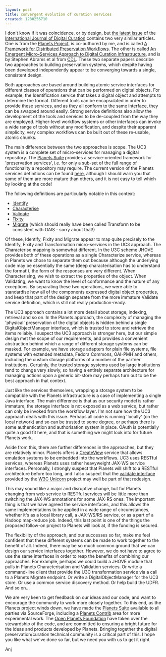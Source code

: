 ```yaml
---
layout: post
title: convergent evolution of curation services
created: 1280256710
---
```

I don't know if it was coincidence, or by design, but [the latest issue](http://www.ijdc.net/index.php/ijdc/issue/view/11) of the [International Journal of Digital Curation](http://www.ijdc.net/index.php/ijdc) contains two very similar articles. One is from the [Planets Project](http://www.planets-project.eu), is co-authored by me, and is called [A Framework for Distributed Preservation Workflows](http://www.ijdc.net/index.php/ijdc/article/view/157). The other is called [An Emergent Micro-Services Approach to Digital Curation Infrastructure](http://www.ijdc.net/index.php/ijdc/article/view/154), and is by Stephen Abrams et al from [CDL](http://www.cdlib.org/services/uc3/curation/). These two separate papers describe two approaches to building preservation systems, which despite having been developed independently appear to be converging towards a single, consistent design.
<!--break-->
Both approaches are based around building atomic service interfaces for different classes of operations that can be performed on digital objects. For example, the Identification service that takes a digital object and attempts to determine the format. Different tools can be encapsulated in order to provide these services, and as they all conform to the same interface, they can be swapped around easily. Strong service definitions also allow the development of the tools and services to be de-coupled from the way they are employed. Higher-level workflow systems or other interfaces can invoke a wide range of tools without any modification, and despite their apparent simplicity, very complex workflows can be built out of these re-usable, atomic chunks.

The main difference between the two approaches is scope. The UC3 system is a complete set of micro-services for managing a digital repository. The [Planets Suite](http://sourceforge.net/projects/planets-suite/) provides a service-oriented framework for 'preservation services', i.e. for only a sub-set of the full range of functionality a repository may require. The current version of the Planets services definitions can be found [here](http://planets-suite.sourceforge.net/javadoc/), although I should warn you that some of them are more mature than others, and it is not easy to tell which by looking at the code! 

The following definitions are particularly notable in this context:

* [Identify](http://planets-suite.sourceforge.net/javadoc/eu/planets_project/services/identify/Identify.html)
* [Characterise](http://planets-suite.sourceforge.net/javadoc/eu/planets_project/services/characterise/Characterise.html)
* [Validate](http://planets-suite.sourceforge.net/javadoc/eu/planets_project/services/validate/Validate.html)
* [Fixity](http://planets-suite.sourceforge.net/javadoc/eu/planets_project/services/fixity/Fixity.html)
* [Migrate](http://planets-suite.sourceforge.net/javadoc/eu/planets_project/services/migrate/Migrate.html) (which should really have been called Transform to be consistent with OAIS - sorry about that!)

Of these, Identify, Fixity and Migrate appear to map quite precisely to the Identify, Fixity and Transformation micro-services in the UC3 approach. The Characterise mapping is somewhat different. In the U3C scheme JHOVE provides both of these operations as a single Characterize service, whereas in Planets we chose to separate them out because although the underlying code may be essentially the same (deep characterisation has to understand the format!), the form of the responses are very different. When Characterising, we wish to extract the properties of the object. When Validating, we want to know the level of conformance and the nature of any exceptions. By separating these two operations, we were able to standardise how all of the components expressed digital object properties, and keep that part of the design separate from the more immature Validate service definition, which is still not really production-ready.

The UC3 approach contains a lot more detail about storage, indexing, retrieval and so on. In the Planets approach, the complexity of managing the 'physical' preservation of the digital objects is hidden behind a single DigitalObjectManager interface, which is trusted to store and retrieve the items reliably. I suspect the UC3 approach is stronger here, but our simple design met the scope of our requirements, and provides a convenient abstraction behind which a range of different storage systems can be masked. For example, we have storage adapters for plain file systems, file systems with extended metadata, Fedora Commons, OAI-PMH and others, including the custom storage platforms of a number of the partner institutions. Certainly, the trusted storage systems used by large institutions tend to change very slowly, so having a entirely separate architecture for managing actions upon a generic bit-store may perhaps turn out to be the best approach in that context.

Just like the services themselves, wrapping a storage system to be compatible with the Planets infrastructure is a case of implementing a single Java interface. The main difference is that as our security model is rather immature, the storage interface is not exposed as a web service, but rather can only be invoked from the workflow layer. I'm not sure how the UC3 approach deals with this issue. Perhaps all code is running 'locally' (on the local network) and so can be trusted to some degree, or perhaps there is some authentication and authorisation system in place. OAuth is potentially quite a good fit here, and that is something we might look into for future Planets work.

Aside from this, there are further differences in the approaches, but they are relatively minor. Planets offers a [CreateView](http://planets-suite.sourceforge.net/javadoc/eu/planets_project/services/view/CreateView.html) service that allows emulation systems to be embedded into the workflows. UC3 uses RESTful services, whereas Planets uses rather heavyweight JAX-WS service interfaces. Personally, I strongly suspect that Planets will shift to a RESTful architecture before too long, and I also suspect that the [validate interface](http://code.w3.org/unicorn/wiki/Documentation/Observer) provided by the [W3C Unicorn](http://code.w3.org/unicorn/) project may well be part of that redesign.

This may sound like a major and disruptive change, but for Planets changing from web service to RESTful services will be little more than switching the JAX-WS annotations for some JAX-RS ones. The important thing is that we have agreed the service interfaces, and this allows the same implementations to be applied in a wide range of circumstances, whether it's as a local library call, a JAX-WS/RS service, or as a part of a Hadoop map-reduce job. Indeed, this last point is one of the things the proposed follow-on project to Planets will look at, if the funding is secured.

The flexibility of the approach, and our successes so far, make me feel confident that these different systems can be made to work together to the benefit of all. Indeed, there may be so much common ground that we can design our service interfaces together. However, we do not have to agree to use the same interfaces in order to reap the benefits of combining our approaches. For example, perhaps we could build a JHOVE module that pulls in Planets Characterisation and Validation services. Or write a command-line client that provide the U3C transformation service via a call to a Planets Migrate endpoint. Or write a DigitalObjectManager for the UC3 store. Or use a common service discovery method. Or help build the UDFR. And so on...

We are very keen to get feedback on our ideas and our code, and want to encourage the community to work more closely together.  To this end, as the Planets project winds down, we have made the [Planets Suite](http://planets-suite.sourceforge.net/) available to all parties via SourceForge, including a [Planets Contrib](http://planets-suite.sourceforge.net/contrib/) area for more experimental work. The [Open Planets Foundation](http://www.openplanetsfoundation.org/) have taken over the stewardship of the code, and are committed to ensuring a bright future for the ideas and products developed by Planets. Bringing together the digital preservation/curation technical community is a critical part of this. I hope you like what we've done so far, but we need you with us to get it right.

Anj
